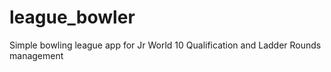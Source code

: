# league_bowler
Simple bowling league app for Jr World 10 Qualification and Ladder Rounds management
